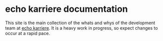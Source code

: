 # echo karriere documentation

This site is the main collection of the whats and whys of the development team
at [echo karriere](https://www.echokarriere.no). It is a heavy work in progress,
so expect changes to occur at a rapid pace.
